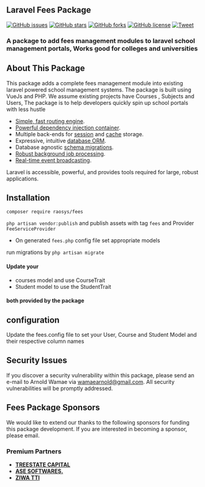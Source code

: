 ## Laravel Fees Package

[![GitHub issues](https://img.shields.io/github/issues/raosys/fees?style=for-the-badge)](https://github.com/raosys/fees/issues)
[![GitHub stars](https://img.shields.io/github/stars/raosys/fees?style=for-the-badge)](https://github.com/raosys/fees/stargazers)
[![GitHub forks](https://img.shields.io/github/forks/raosys/fees?style=for-the-badge)](https://github.com/raosys/fees/network)
[![GitHub license](https://img.shields.io/github/license/raosys/fees?style=for-the-badge)](https://github.com/raosys/fees)
[![Tweet](https://img.shields.io/twitter/url?url=https%3A%2F%2Fgithub.com%2Fraosys%2Ffees?style=flat-square)](https://twitter.com/raosys)
	
### A package to add fees management modules to laravel school management portals, Works good for colleges and universities

## About This Package

This package adds a complete fees management module into existing laravel powered school management systems. The package is built using VueJs and PHP. We assume existing projects have Courses , Subjects and Users,
The package is to help developers quickly spin up school portals with less hustle

- [Simple, fast routing engine](https://laravel.com/docs/routing).
- [Powerful dependency injection container](https://laravel.com/docs/container).
- Multiple back-ends for [session](https://laravel.com/docs/session) and [cache](https://laravel.com/docs/cache) storage.
- Expressive, intuitive [database ORM](https://laravel.com/docs/eloquent).
- Database agnostic [schema migrations](https://laravel.com/docs/migrations).
- [Robust background job processing](https://laravel.com/docs/queues).
- [Real-time event broadcasting](https://laravel.com/docs/broadcasting).

Laravel is accessible, powerful, and provides tools required for large, robust applications.
## Installation
```composer require raosys/fees```

```php artisan vendor:publish``` and publish assets with tag ```fees``` and Provider ```FeeServiceProvider```

- On generated ```fees.php``` config file set appropriate models

run migrations by ```php artisan migrate```

#### Update your 
- courses model and use CourseTrait 
- Student model to use the StudentTrait 
#### both provided by the package


## configuration
Update the fees.config file to set your User, Course and Student Model and their respective column names
## Security Issues
If you discover a security vulnerability within this package, please send an e-mail to Arnold Wamae via [wamaearnold@gmail.com](mailto:wamaearnold@gmail.com). All security vulnerabilities will be promptly addressed.


## Fees Package Sponsors

We would like to extend our thanks to the following sponsors for funding this package development. If you are interested in becoming a sponsor, please email.

### Premium Partners

- **[TREESTATE CAPITAL](https://treestate.co.ke/)**
- **[ASE SOFTWARES.](https://asewsp.com)**
- **[ZIWA TTI](https://ziwatti.ac.ke)**

